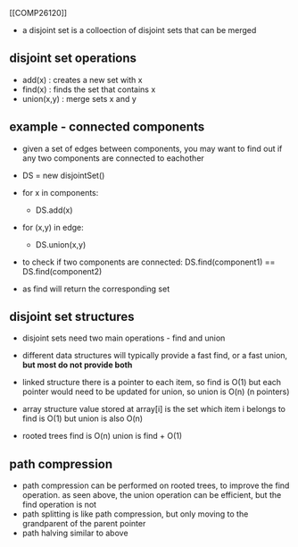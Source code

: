 [[COMP26120]]

- a disjoint set is a colloection of disjoint sets that can be merged

## disjoint set operations
- add(x) : creates a new set with x
- find(x) : finds the set that contains x
- union(x,y) : merge sets x and y

## example - connected components
- given a set of edges between components, you may want to find out if any two components are connected to eachother

- DS = new disjointSet()
- for x in components:
	- DS.add(x)
- for (x,y) in edge:
	- DS.union(x,y)

- to check if two components are connected:
  DS.find(component1) == DS.find(component2)
- as find will return the corresponding set

## disjoint set structures
- disjoint sets need two main operations - find and union
- different data structures will typically provide a fast find, or a fast union, **but most do not provide both**

- linked structure
there is a pointer to each item, so find is O(1)
but each pointer would need to be updated for union, so union is O(n) (n pointers)

- array structure
value stored at array[i] is the set which item i belongs to
find is O(1)
but union is also O(n)

- rooted trees
find is O(n)
union is find + O(1)

## path compression
- path compression can be performed on rooted trees, to improve the find operation. as seen above, the union operation can be efficient, but the find operation is not
- path splitting is like path compression, but only moving to the grandparent of the parent pointer
- path halving similar to above